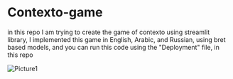 # Contexto-game
in this repo I am trying to create the game of contexto using streamlit library, I implemented this game in English, Arabic, and Russian, using bret based models, and you can run this code using the "Deployment" file, in this repo



![Picture1](https://user-images.githubusercontent.com/115429214/229601541-f1082ad1-8637-4bd7-9ad9-66b1b64e35f7.png)

